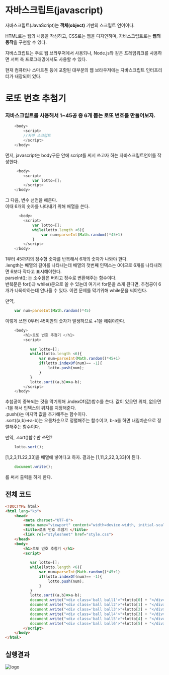 # 자바스크립트(javascript)
자바스크립트(JavaScript)는 **객체(object)** 기반의 스크립트 언어이다.

HTML로는 웹의 내용을 작성하고, CSS로는 웹을 디자인하며, 자바스크립트로는 **웹의 동작**을 구현할 수 있다.

자바스크립트는 주로 웹 브라우저에서 사용되나, Node.js와 같은 프레임워크를 사용하면 서버 측 프로그래밍에서도 사용할 수 있다.

현재 컴퓨터나 스마트폰 등에 포함된 대부분의 웹 브라우저에는 자바스크립트 인터프리터가 내장되어 있다.   


# 로또 번호 추첨기
### 자바스크립트를 사용해서 1~45공 중 6개 뽑는 로또 번호를 만들어보자.   
   

```javascript 
    <body>
        <script>
        //자바 스크럽트
        </script>
    </body>
```
먼저, javascript는 body구문 안에 script를 써서 쓰고자 하는 자바스크립트언어를 작성한다.   

```javascript
     <body>
        <script>
            var lotto=[];
        </script>
    </body>
```   
그 다음, 변수 선언을 해준다.   
이때 6개의 숫자를 나타내기 위해 배열을 쓴다.


```javascript
      <body>
        <script>
            var lotto=[];
            while(lotto.length <6){
                var num=parseInt(Math.random()*45+1)
            }
        </script>
    </body>
```
1부터 45까지의 정수형 숫자를 반복해서 6개의 숫자가 나와야 한다.   
.length는 배열의 길이를 나타내는데 배열의 첫번째 인덱스는 0이므로 6개를 나타내려면 6보다 작다고 표시해야한다.   
parseInt(); 는 소수점은 버리고 정수로 변환해주는 함수이다.   
반복문은 for()과 while()문으로 쓸 수 있는데 여기서 for문을 쓰게 된다면, 추첨공이 6개가 나와야하는데 안나올 수 있다. 이런 문제를 막기위해  while문을 써야한다.   



만약, 
```javascript
    var num=parseInt(Math.random()*45)
```

이렇게 쓰면 0부터 45미만의 숫자가 발생하므로 +1을 해줘야한다.   

```javascript
    <body>
        <h1>로또 번호 추첨기 </h1>
        <script>
           
           var lotto=[];
           while(lotto.length <6){
               var num=parseInt(Math.random()*45+1)
               if(lotto.indexOf(num)== -1){
                   lotto.push(num);
               }
           }
           lotto.sort((a,b)=>a-b);
        </script>
    </body>
```
추첨공이 중복되는 것을 막기위해 .indexOf(값)함수를 쓴다. 값이 있으면 위치, 없으면 -1을 해서 인덱스의 위치를 지정해준다.   
.push()는 마지막 값을 추가해주는 함수이다.   
.sort((a,b)=>a-b)는 오름차순으로 정렬해주는 함수이고, b-a를 하면 내림차순으로 정렬해주는 함수이다.  

만약, .sort()함수만 쓰면?   
```javascript
    lotto.sort();
```
[1,2,3,11.22,33]을 배열에 넣어다고 하자. 결과는 [1,11,2,22,3,33]이 된다.  

```javascript
    document.write();
``` 
를 써서 출력을 하게 한다.

## 전체 코드
```html
<!DOCTYPE html>
<html lang="ko">
    <head>
        <meta charset="UTF-8">
        <meta name="viewport" content="width=device-width, initial-scale=1.0">
        <title>로또 번호 추첨기 </title>
        <link rel="stylesheet" href="style.css">
    </head>
    <body>
        <h1>로또 번호 추첨기 </h1>
        <script>
           
           var lotto=[];
           while(lotto.length <6){
               var num=parseInt(Math.random()*45+1)
               if(lotto.indexOf(num)== -1){
                   lotto.push(num);
               }
           }
           lotto.sort((a,b)=>a-b);
           document.write("<div class='ball ball1'>"+lotto[0] + "</div>");
           document.write("<div class='ball ball2'>"+lotto[1] + "</div>");
           document.write("<div class='ball ball3'>"+lotto[2] + "</div>");
           document.write("<div class='ball ball4'>"+lotto[3] + "</div>");
           document.write("<div class='ball ball5'>"+lotto[4] + "</div>");
           document.write("<div class='ball ball6'>"+lotto[5] + "</div>");
        </script>
    </body>
</html>
```

## 실행결과
![logo](/javascript/result.jpg"result")  


